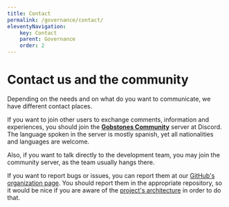 ```yaml
---
title: Contact
permalink: /governance/contact/
eleventyNavigation:
    key: Contact
    parent: Governance
    order: 2
---
```

# Contact us and the community

Depending on the needs and on what do you want to communicate, we have different contact places.

If you want to join other users to exchange comments, information and experiences, you should join the [**Gobstones Community**](http://bit.ly/ComunidadGobstones) server at Discord. The language spoken in the server is mostly spanish, yet all nationalities and languages are welcome.

Also, if you want to talk directly to the development team, you may join the community server, as the team usually hangs there.

If you want to report bugs or issues, you can report them at our [GitHub's organization page](https://github.com/gobstones). You should report them in the appropriate repository, so it would be nice if you are aware of the [project's architecture](../../architecture) in order to do that.
